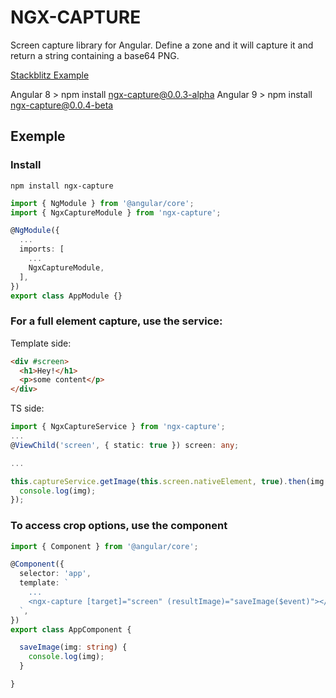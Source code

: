 # NGX-CAPTURE

Screen capture library for Angular.
Define a zone and it will capture it and return a string containing a base64 PNG.

[Stackblitz Example](https://stackblitz.com/edit/ngx-capture-example)


Angular 8 > npm install ngx-capture@0.0.3-alpha
Angular 9 > npm install ngx-capture@0.0.4-beta

## Exemple 

### Install
```
npm install ngx-capture
```


```ts
import { NgModule } from '@angular/core';
import { NgxCaptureModule } from 'ngx-capture';

@NgModule({
  ...
  imports: [
    ...
    NgxCaptureModule,
  ],
})
export class AppModule {}
```

### For a full element capture, use the service:

Template side:
```html
<div #screen>
  <h1>Hey!</h1>
  <p>some content</p>
</div>
```

TS side:
```ts
import { NgxCaptureService } from 'ngx-capture';
...
@ViewChild('screen', { static: true }) screen: any;

... 

this.captureService.getImage(this.screen.nativeElement, true).then(img => {
  console.log(img);
});
```
### To access crop options, use the component

```ts
import { Component } from '@angular/core';

@Component({
  selector: 'app',
  template: `
    ...
    <ngx-capture [target]="screen" (resultImage)="saveImage($event)"></ngx-capture>
  `,
})
export class AppComponent {

  saveImage(img: string) {
    console.log(img);
  }

}
```


